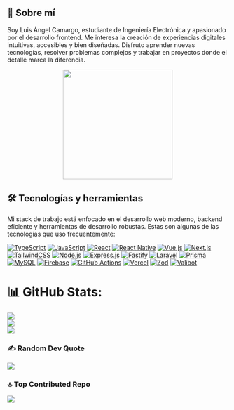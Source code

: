 ## 👋 Sobre mí

Soy Luis Ángel Camargo, estudiante de Ingeniería Electrónica y apasionado por el desarrollo frontend. Me interesa la creación de experiencias digitales intuitivas, accesibles y bien diseñadas. Disfruto aprender nuevas tecnologías, resolver problemas complejos y trabajar en proyectos donde el detalle marca la diferencia.
<div align="center">
  <img height="250" src="https://external-content.duckduckgo.com/iu/?u=https%3A%2F%2Fgifdb.com%2Fimages%2Fhigh%2Fpurple-cat-typing-at-work-n2ihfrdznlm2m5fc.gif&f=1&nofb=1&ipt=2b0153fe588ef5453a10b8126ac0f4262a861fab7cf1db3ea896fceefc75af38"  />
</div>

##  🛠️ Tecnologías y herramientas
Mi stack de trabajo está enfocado en el desarrollo web moderno, backend eficiente y herramientas de desarrollo robustas. Estas son algunas de las tecnologías que uso frecuentemente:

[![TypeScript](https://img.shields.io/badge/TypeScript-3178C6?style=for-the-badge&logo=typescript&logoColor=white)](https://www.typescriptlang.org/)
[![JavaScript](https://img.shields.io/badge/JavaScript-F7DF1E?style=for-the-badge&logo=javascript&logoColor=black)](https://developer.mozilla.org/es/docs/Web/JavaScript)
[![React](https://img.shields.io/badge/React-20232A?style=for-the-badge&logo=react&logoColor=61DAFB)](https://reactjs.org/)
[![React Native](https://img.shields.io/badge/React_Native-20232A?style=for-the-badge&logo=react&logoColor=61DAFB)](https://reactnative.dev/)
[![Vue.js](https://img.shields.io/badge/Vue.js-4FC08D?style=for-the-badge&logo=vue.js&logoColor=white)](https://vuejs.org/)
[![Next.js](https://img.shields.io/badge/Next.js-000000?style=for-the-badge&logo=nextdotjs&logoColor=white)](https://nextjs.org/)
[![TailwindCSS](https://img.shields.io/badge/TailwindCSS-06B6D4?style=for-the-badge&logo=tailwindcss&logoColor=white)](https://tailwindcss.com/)
[![Node.js](https://img.shields.io/badge/Node.js-339933?style=for-the-badge&logo=node.js&logoColor=white)](https://nodejs.org/)
[![Express.js](https://img.shields.io/badge/Express.js-000000?style=for-the-badge&logo=express&logoColor=white)](https://expressjs.com/)
[![Fastify](https://img.shields.io/badge/Fastify-000000?style=for-the-badge&logo=fastify&logoColor=white)](https://fastify.dev/)
[![Laravel](https://img.shields.io/badge/Laravel-FF2D20?style=for-the-badge&logo=laravel&logoColor=white)](https://laravel.com/)
[![Prisma](https://img.shields.io/badge/Prisma-2D3748?style=for-the-badge&logo=prisma&logoColor=white)](https://www.prisma.io/)
[![MySQL](https://img.shields.io/badge/MySQL-4479A1?style=for-the-badge&logo=mysql&logoColor=white)](https://www.mysql.com/)
[![Firebase](https://img.shields.io/badge/Firebase-FFCA28?style=for-the-badge&logo=firebase&logoColor=black)](https://firebase.google.com/)
[![GitHub Actions](https://img.shields.io/badge/GitHub_Actions-2088FF?style=for-the-badge&logo=github-actions&logoColor=white)](https://github.com/features/actions)
[![Vercel](https://img.shields.io/badge/Vercel-000000?style=for-the-badge&logo=vercel&logoColor=white)](https://vercel.com/)
[![Zod](https://img.shields.io/badge/Zod-3E82F7?style=for-the-badge&logo=typescript&logoColor=white)](https://zod.dev/)
[![Valibot](https://img.shields.io/badge/Valibot-0C4A6E?style=for-the-badge&logo=typescript&logoColor=white)](https://valibot.dev/)
# 📊 GitHub Stats:
![](https://github-readme-stats.vercel.app/api?username=LuisC-web&theme=dracula&hide_border=false&include_all_commits=true&count_private=true)<br/>
![](https://github-readme-streak-stats.herokuapp.com/?user=LuisC-web&theme=dracula&hide_border=false)<br/>
![](https://github-readme-stats.vercel.app/api/top-langs/?username=LuisC-web&theme=dracula&hide_border=false&include_all_commits=true&count_private=true&layout=compact)

### ✍️ Random Dev Quote
![](https://quotes-github-readme.vercel.app/api?type=horizontal&theme=radical)
### 🔝 Top Contributed Repo
![](https://github-contributor-stats.vercel.app/api?username=LuisC-web&limit=5&theme=nord&combine_all_yearly_contributions=true)
